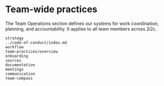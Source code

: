 # Team-wide practices

The Team Operations section defines our systems for work coordination, planning, and accountability.
It applies to all team members across 2i2c.

```{toctree}
strategy
../code-of-conduct/index.md
workflow
team-practices/overview
onboarding
sources
documentation
meetings
communication
team-compass
```
